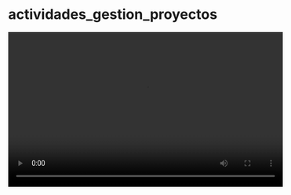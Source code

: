 # actividades_gestion_proyectos
<video width="560" height="315" controls>
  <source src="Exposición modelos de calidad de software.mp4" type="video/mp4">
</video>
